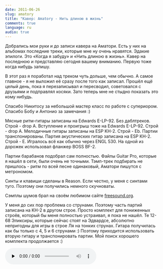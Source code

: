 ```yaml
---
date: 2011-06-26
slug: amatory
title: "Кавер: Amatory - Нить длиною в жизнь"
comments: true
language: ru
audio: true
---
```


Добрались мои руки и до записи кавера на Аматори. Есть у них на альбомах
последние треки, которые мне ну очень нравятся. Эдакие эпилоги. Это «Когда я
забуду» и «Нить длиною в жизнь». Кавер на последнюю и представляю сегодня
вашему вниманию. Первую тоже когда нибудь запишу.

В этот раз я поработал над треком чуть дольше, чем обычно. А самое главное - я
не выложил её сразу после того как записал. Прошёл ещё целый день, пока я
перезаписывал и пересводил, советовался с друзьями и подправлял косяки. Зато
теперь мне не стыдно показать это кому нибудь.

Спасибо Никитосу за небольшой мастер класс по работе с супериором. Спасибо
Бобу и Антонио за замечания :)

Мясные ритм-гитары записаны на Edwards E-LP-92. Без даблтреков. Строй - drop
A. Вступление и проигрыш тоже на Edwards E-LP-92. Строй - drop A. Мелодичные
гитары записаны на ESP KH-2. Строй - Eb. Партии транспонированы. Партия
акустических гитар записана на ESP KH-2. Строй - E. Игралось всё как обычно
через ENGL 530. На одной из дорожек использовал фланжер BOSS BF-2.

Партии барабанов подобрал сам полностью. Файлы Guitar Pro, которые я нашёл в
сети, были очень не точными. Тэмп-трек подбирать не пришлось - ритм по всей
песне одинаковый, Аматори пишутся с метрономом.

Синты и клавиши сделаны в Reason. Если честно, у меня с синтами туго. Поэтому
они получились немного скучноваты.

Сэмплы шумов брал на своём любимом сайте
[freesound.org](http://www.freesound.org).

У меня до сих пор проблема со струнами. Поэтому часть партий записана на KH-2
в другом строе. Просто комплект для пониженных строёв, который бы меня
полностью устраивал, я пока не нашёл. Те 12-68 Эликсиры, которые сейчас стоят
на Эдвардсе, абсолютно непригодны для игры в строе Ля на тонких струнах.
Гитара получилась как бы только с 4, 5 и 6 струнами :) Поэтому приходится
использовать вторую гитару и транспонировать партии. Мой поиск хорошего
комплекта продолжается :)

<audio controls="control" preload="none" src="/audio/Amatory_Lifeline.mp3" type="audio/mp3">

